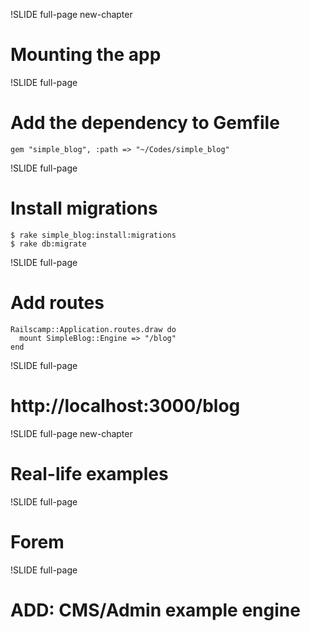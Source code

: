 !SLIDE full-page new-chapter

# Mounting the app

!SLIDE full-page

# Add the dependency to Gemfile

    gem "simple_blog", :path => "~/Codes/simple_blog"

!SLIDE full-page

# Install migrations

    $ rake simple_blog:install:migrations
    $ rake db:migrate

!SLIDE full-page

# Add routes

    Railscamp::Application.routes.draw do
      mount SimpleBlog::Engine => "/blog"
    end

!SLIDE full-page

# http://localhost:3000/blog

!SLIDE full-page new-chapter

# Real-life examples

!SLIDE full-page

# Forem

!SLIDE full-page

# ADD: CMS/Admin example engine